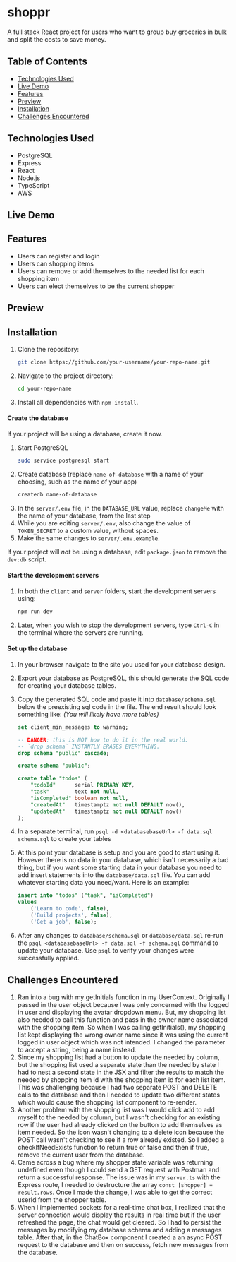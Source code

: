 # shoppr

A full stack React project for users who want to group buy groceries in bulk and split the costs to save money.

## Table of Contents

- [Technologies Used](#technologies-used)
- [Live Demo](#live-demo)
- [Features](#features)
- [Preview](#preview)
- [Installation](#installation)
- [Challenges Encountered](#challenges-encountered)

## Technologies Used

- PostgreSQL
- Express
- React
- Node.js
- TypeScript
- AWS

## Live Demo

## Features

- Users can register and login
- Users can shopping items
- Users can remove or add themselves to the needed list for each shopping item
- Users can elect themselves to be the current shopper

## Preview

## Installation

1. Clone the repository:
   ```bash
   git clone https://github.com/your-username/your-repo-name.git
   ```
2. Navigate to the project directory:
   ```bash
   cd your-repo-name
   ```
3. Install all dependencies with `npm install`.

#### Create the database

If your project will be using a database, create it now.

1. Start PostgreSQL
   ```sh
   sudo service postgresql start
   ```
1. Create database (replace `name-of-database` with a name of your choosing, such as the name of your app)
   ```sh
   createdb name-of-database
   ```
1. In the `server/.env` file, in the `DATABASE_URL` value, replace `changeMe` with the name of your database, from the last step
1. While you are editing `server/.env`, also change the value of `TOKEN_SECRET` to a custom value, without spaces.
1. Make the same changes to `server/.env.example`.

If your project will _not_ be using a database, edit `package.json` to remove the `dev:db` script.

#### Start the development servers

1. In both the `client` and `server` folders, start the development servers using:
   ```sh
   npm run dev
   ```
1. Later, when you wish to stop the development servers, type `Ctrl-C` in the terminal where the servers are running.

#### Set up the database

1. In your browser navigate to the site you used for your database design.
1. Export your database as PostgreSQL, this should generate the SQL code for creating your database tables.
1. Copy the generated SQL code and paste it into `database/schema.sql` below the preexisting sql code in the file. The end result should look something like: _(You will likely have more tables)_

   ```SQL
   set client_min_messages to warning;

   -- DANGER: this is NOT how to do it in the real world.
   -- `drop schema` INSTANTLY ERASES EVERYTHING.
   drop schema "public" cascade;

   create schema "public";

   create table "todos" (
       "todoId"      serial PRIMARY KEY,
       "task"        text not null,
       "isCompleted" boolean not null,
       "createdAt"   timestamptz not null DEFAULT now(),
       "updatedAt"   timestamptz not null DEFAULT now()
   );
   ```

1. In a separate terminal, run `psql -d <databasebaseUrl> -f data.sql schema.sql` to create your tables
1. At this point your database is setup and you are good to start using it. However there is no data in your database, which isn't necessarily a bad thing, but if you want some starting data in your database you need to add insert statements into the `database/data.sql` file. You can add whatever starting data you need/want. Here is an example:
   ```SQL
   insert into "todos" ("task", "isCompleted")
   values
       ('Learn to code', false),
       ('Build projects', false),
       ('Get a job', false);
   ```
1. After any changes to `database/schema.sql` or `database/data.sql` re-run the `psql <databasebaseUrl> -f data.sql -f schema.sql` command to update your database. Use `psql` to verify your changes were successfully applied.

## Challenges Encountered

1. Ran into a bug with my getInitials function in my UserContext. Originally I passed in the user object because I was only concerned with the logged in user and displaying the avatar dropdown menu. But, my shopping list also needed to call this function and pass in the owner name associated with the shopping item. So when I was calling getInitials(), my shopping list kept displaying the wrong owner name since it was using the current logged in user object which was not intended. I changed the parameter to accept a string, being a name instead.
2. Since my shopping list had a button to update the needed by column, but the shopping list used a separate state than the needed by state I had to nest a second state in the JSX and filter the results to match the needed by shopping item id with the shopping item id for each list item. This was challenging because I had two separate POST and DELETE calls to the database and then I needed to update two different states which would cause the shopping list component to re-render.
3. Another problem with the shopping list was I would click add to add myself to the needed by column, but I wasn't checking for an existing row if the user had already clicked on the button to add themselves as item needed. So the icon wasn't changing to a delete icon because the POST call wasn't checking to see if a row already existed. So I added a checkIfNeedExists function to return true or false and then if true, remove the current user from the database.
4. Came across a bug where my shopper state variable was returning undefined even though I could send a GET request with Postman and return a successful response. The issue was in my `server.ts` with the Express route, I needed to destructure the array `const [shopper] = result.rows`. Once I made the change, I was able to get the correct userId from the shopper table.
5. When I implemented sockets for a real-time chat box, I realized that the server connection would display the results in real time but if the user refreshed the page, the chat would get cleared. So I had to persist the messages by modifying my database schema and adding a messages table. After that, in the ChatBox component I created a an async POST request to the database and then on success, fetch new messages from the database.
